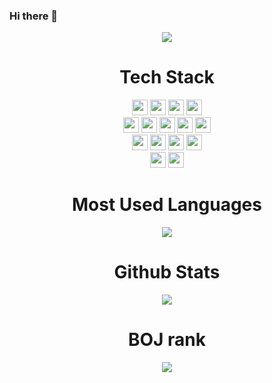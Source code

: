 ### Hi there 👋

<!--
**asiject/asiject** is a ✨ _special_ ✨ repository because its `README.md` (this file) appears on your GitHub profile.

Here are some ideas to get you started:

- 🔭 I’m currently working on ...
- 🌱 I’m currently learning ...
- 👯 I’m looking to collaborate on ...
- 🤔 I’m looking for help with ...
- 💬 Ask me about ...
- 📫 How to reach me: ...
- 😄 Pronouns: ...
- ⚡ Fun fact: ...
-->
<div align="center">
  <img src="https://capsule-render.vercel.app/api?type=waving&color=auto&height=200&section=header&text=어린양's%20Repositories&fontSize=60" />
  
  <h1>Tech Stack</h1>
  <div style="display:'flex';">
    <img src="https://img.shields.io/badge/HTML5-E34F26?style=flat&logo=html5&logoColor=white" height="25" />
    <img src="https://img.shields.io/badge/CSS3-1572B6?style=flat&logo=CSS3&logoColor=white" height="25" />
    <img src="https://img.shields.io/badge/JavaScript-F7DF1E?style=flat&logo=JavaScript&logoColor=black" height="25" />
    <img src="https://img.shields.io/badge/TypeScript-3178C6?style=flat&logo=TypeScript&logoColor=white" height="25" />
  </div>
  <div style="display:'flex';">
    <img src="https://img.shields.io/badge/React-61DAFB?style=flat&logo=React&logoColor=black" height="25" />
    <img src="https://img.shields.io/badge/Recoil-3578E5?style=flat&logo=Recoil&logoColor=white" height="25" />
    <img src="https://img.shields.io/badge/React%20Query-FF4154?style=flat&logo=React-query&logoColor=white" height="25" />
    <img src="https://img.shields.io/badge/MUI-007FFF?style=flat&logo=MUI&logoColor=white" height="25" />
    <img src="https://img.shields.io/badge/Vite-646CFF?style=flat&logo=Vite&logoColor=white" height="25" />
  </div>
  <div style="display:'flex';">
    <img src="https://img.shields.io/badge/Node.js-339933?style=flat&logo=Node.js&logoColor=white" height="25" />
    <img src="https://img.shields.io/badge/ts-node-3178C6?style=flat&logo=ts-node&logoColor=white" height="25" />
    <img src="https://img.shields.io/badge/Fastify-000000?style=flat&logo=Fastify&logoColor=white" height="25" />
    <img src="https://img.shields.io/badge/MySQL-4479A1?style=flat&logo=MySQl&logoColor=white" height="25" />
  </div>
  <div style="display:'flex';">
    <img src="https://img.shields.io/badge/Yarn-2C8EBB?style=flat&logo=Yarn&logoColor=white" height="25" />
    <img src="https://img.shields.io/badge/Prettier-F7B93E?style=flat&logo=Prettier&logoColor=black" height="25" />
  </div>
  
  <h1>Most Used Languages</h1>
  <div>
  <img src="https://github-readme-stats.vercel.app/api/top-langs/?username=asiject&layout=compact">
  </div>
  <h1>Github Stats</h1>
  <div>
  <img src="https://github-readme-stats.vercel.app/api?username=asiject&show_icons=true">
  </div>
  
  <h1>BOJ rank</h1>
  <div>
    <img src="https://mazassumnida.wtf/api/generate_badge?boj=asiject" />
  </div>

</div>
